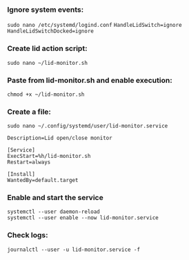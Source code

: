 ### Ignore system events:
``sudo nano /etc/systemd/logind.conf``
``HandleLidSwitch=ignore
HandleLidSwitchDocked=ignore
``

### Create lid action script:
``sudo nano ~/lid-monitor.sh``

### Paste from lid-monitor.sh and enable execution:
``chmod +x ~/lid-monitor.sh``


### Create a file:
``sudo nano ~/.config/systemd/user/lid-monitor.service``

```[Unit]
Description=Lid open/close monitor

[Service]
ExecStart=%h/lid-monitor.sh
Restart=always

[Install]
WantedBy=default.target
```

### Enable and start the service
```
systemctl --user daemon-reload
systemctl --user enable --now lid-monitor.service
```
### Check logs:
```
journalctl --user -u lid-monitor.service -f
```

